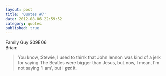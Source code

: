 ```yaml
---
layout: post
title: 'Quotes #7'
date: 2012-08-06 22:59:52
category: quotes
published: true
---
```

Family Guy S09E06  
Brian: 
> You know, Stewie, I used to think that John lennon was kind of a jerk for saying The Beatles were bigger than Jesus, but now, I mean, I'm not saying 'I am', but I ***get*** it.